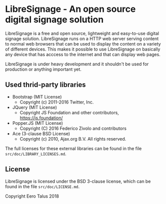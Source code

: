 # LibreSignage - An open source digital signage solution

LibreSignage is a free and open source, lightweight and easy-to-use digital
signage solution. LibreSignage runs on a HTTP web server serving content to
normal web browsers that can be used to display the content on a variety of
different devices. This makes it possible to use LibreSignage on basically
any device that has acccess to the internet and that can display web pages.

LibreSignage is under heavy development and it shouldn't be used for
production or anything important yet.

## Used thrid-party libraries

* Bootstrap (MIT License)
  * Copyright (c) 2011-2016 Twitter, Inc.
* JQuery (MIT License)
  * Copyright JS Foundation and other contributors, https://js.foundation/
* Popper.JS (MIT License)
  * Copyright (C) 2016 Federico Zivolo and contributors
* Ace (3-clause BSD License)
  * Copyright (c) 2010, Ajax.org B.V. All rights reserved.

The full licenses for these external libraries can be found in the file
`src/doc/LIBRARY_LICENSES.md`.

## License

LibreSignage is licensed under the BSD 3-clause license, which can be found
in the file `src/doc/LICENSE.md`.

Copyright Eero Talus 2018
